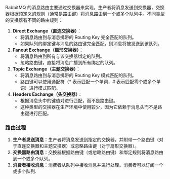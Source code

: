 RabbitMQ 的消息路由主要通过交换器来实现。生产者将消息发送到交换器，交换器根据预定义的规则（通常是路由键）将消息路由到一个或多个队列中。不同类型的交换器有不同的路由规则：

1. **Direct Exchange（直连交换器）**：
   - 将消息路由到与消息携带的 Routing Key 完全匹配的队列。
   - 如果队列的绑定键与消息的路由键完全匹配，则消息将被发送到该队列。
2. **Fanout Exchange（扇形交换器）**：
   - 将消息路由到所有与该交换器绑定的队列。
   - 忽略路由键，直接将消息广播到所有绑定的队列。
3. **Topic Exchange（主题交换器）**：
   - 将消息路由到与消息携带的 Routing Key 模式匹配的队列。
   - 路由键可以使用通配符（* 表示匹配一个单词，# 表示匹配零个或多个单词）进行模式匹配。
4. **Headers Exchange（头交换器）**：
   - 根据消息头中的键值对进行匹配，而不是路由键。
   - 这种类型的交换器在生产环境中使用较少，因为它依赖于消息头而不是路由键进行匹配。
### 路由过程

1. **生产者发送消息**：生产者将消息发送到指定的交换器，并附带一个路由键（对于直连交换器和主题交换器）或忽略路由键（对于扇形交换器）。
2. **交换器路由消息**：交换器根据路由键（或忽略路由键）和绑定规则将消息路由到一个或多个队列。
3. **消费者接收消息**：消费者从队列中接收消息并进行处理。消费者可以订阅一个或多个队列.
